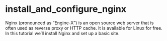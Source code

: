 # install_and_configure_nginx
Nginx (pronounced as “Engine-X”) is an open source web server that is often used as reverse proxy or HTTP cache. It is available for Linux for free. In this tutorial we’ll install Nginx and set up a basic site.
